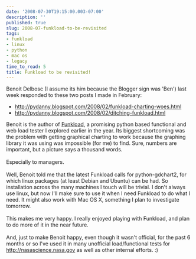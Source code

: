 ```yaml
---
date: '2008-07-30T19:15:00.003-07:00'
description: ''
published: true
slug: 2008-07-funkload-to-be-revisited
tags:
- funkload
- linux
- python
- mac os
- legacy
time_to_read: 5
title: Funkload to be revisited!
---
```


Benoit Delbosc (I assume its him because the Blogger sign was 'Ben') last week responded to these two posts I made in February:<br /><ul><li><a href="http://www.blogger.com/post-edit.g?blogID=4477131926658044957&amp;postID=4825653604385076024#%20http://pydanny.blogspot.com/2008/02/funkload-charting-woes.html">http://pydanny.blogspot.com/2008/02/funkload-charting-woes.html</a></li><li><a href="http://pydanny.blogspot.com/2008/02/ditching-funkload.html">http://pydanny.blogspot.com/2008/02/ditching-funkload.html</a></li></ul>Benoit is the author of <a href="http://funkload.nuxeo.org/">Funkload</a>, a promising python based functional and web load tester I explored earlier in the year.  Its biggest shortcoming was the problem with getting graphical charting to work because the graphing library it was using was impossible (for me) to find.  Sure, numbers are important, but a picture says a thousand words.<br /><br />Especially to managers.<br /><br />Well, Benoit told me that the latest Funkload calls for python-gdchart2, for which linux packages (at least Debian and Ubuntu) can be had.  So installation across the many machines I touch will be trivial.  I don't always use linux, but now I'll make sure to use it when I need Funkload to do what I need.  It might also work with Mac OS X, something I plan to investigate tomorrow.<br /><br />This makes me very happy.  I really enjoyed playing with Funkload, and plan to do more of it in the near future. <br /><br />And, just to make Benoit happy, even though it wasn't official, for the past 6 months or so I've used it in many unofficial load/functional tests for <a href="http://nasascience.nasa.gov/">http://nasascience.nasa.gov</a> as well as other internal efforts.  :)